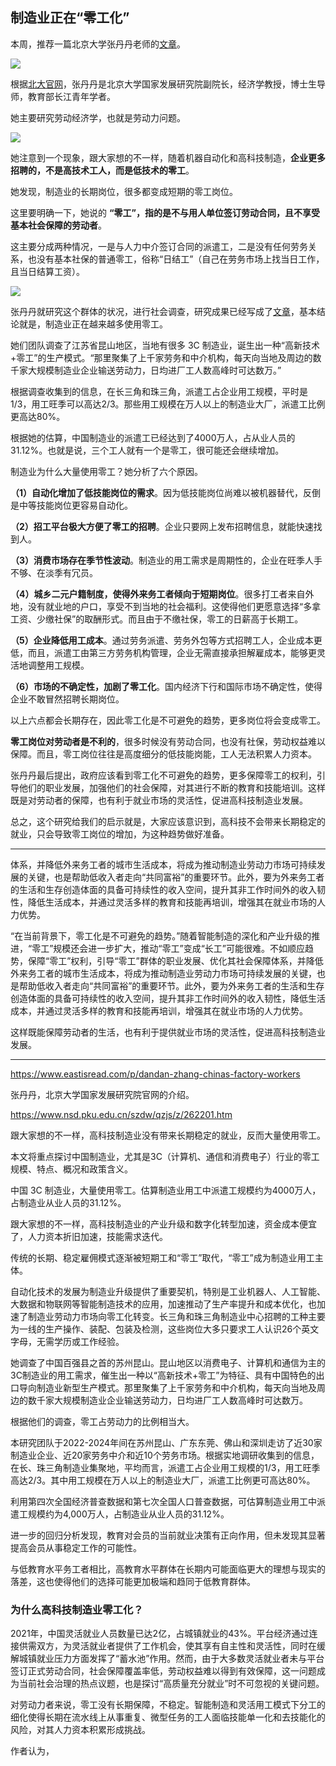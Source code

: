## 制造业正在“零工化”

本周，推荐一篇北京大学张丹丹老师的[文章](https://mp.weixin.qq.com/s/Td3LiMgqR36PPpd36rjBAg)。

![](https://cdn.beekka.com/blogimg/asset/202504/bg2025040309.webp)

根据[北大官网](https://www.nsd.pku.edu.cn/szdw/qzjs/z/262201.htm)，张丹丹是北京大学国家发展研究院副院长，经济学教授，博士生导师，教育部长江青年学者。

她主要研究劳动经济学，也就是劳动力问题。

![](https://cdn.beekka.com/blogimg/asset/202504/bg2025040310.webp)

她注意到一个现象，跟大家想的不一样，随着机器自动化和高科技制造，**企业更多招聘的，不是高技术工人，而是低技术的零工**。

她发现，制造业的长期岗位，很多都变成短期的零工岗位。

这里要明确一下，她说的 **“零工”，指的是不与用人单位签订劳动合同，且不享受基本社会保障的劳动者**。

这主要分成两种情况，一是与人力中介签订合同的派遣工，二是没有任何劳务关系，也没有基本社保的普通零工，俗称“日结工”（自己在劳务市场上找当日工作，且当日结算工资）。

![](https://cdn.beekka.com/blogimg/asset/202504/bg2025040311.webp)

张丹丹就研究这个群体的状况，进行社会调查，研究成果已经写成了[文章](https://mp.weixin.qq.com/s/Td3LiMgqR36PPpd36rjBAg)，基本结论就是，制造业正在越来越多使用零工。

她们团队调查了江苏省昆山地区，当地有很多 3C 制造业，诞生出一种“高新技术+零工”的生产模式。“那里聚集了上千家劳务和中介机构，每天向当地及周边的数千家大规模制造业企业输送劳动力，日均进厂工人数高峰时可达数万。”

根据调查收集到的信息，在长三角和珠三角，派遣工占企业用工规模，平时是1/3，用工旺季可以高达2/3。那些用工规模在万人以上的制造业大厂，派遣工比例更高达80%。

根据她的估算，中国制造业的派遣工已经达到了4000万人，占从业人员的31.12%。也就是说，三个工人就有一个是零工，很可能还会继续增加。

制造业为什么大量使用零工？她分析了六个原因。

**（1）自动化增加了低技能岗位的需求**。因为低技能岗位尚难以被机器替代，反倒是中等技能岗位更容易自动化。

**（2）招工平台极大方便了零工的招聘**。企业只要网上发布招聘信息，就能快速找到人。

**（3）消费市场存在季节性波动**。制造业的用工需求是周期性的，企业在旺季人手不够、在淡季有冗员。

**（4）城乡二元户籍制度，使得外来务工者倾向于短期岗位**。很多打工者来自外地，没有就业地的户口，享受不到当地的社会福利。这使得他们更愿意选择“多拿工资、少缴社保”的取酬形式。而且由于不缴社保，零工的日薪高于长期工。

**（5）企业降低用工成本**。通过劳务派遣、劳务外包等方式招聘工人，企业成本更低，而且，派遣工由第三方劳务机构管理，企业无需直接承担解雇成本，能够更灵活地调整用工规模。

**（6）市场的不确定性，加剧了零工化**。国内经济下行和国际市场不确定性，使得企业不敢冒然招聘长期岗位。

以上六点都会长期存在，因此零工化是不可避免的趋势，更多岗位将会变成零工。

**零工岗位对劳动者是不利的**，很多时候没有劳动合同，也没有社保，劳动权益难以保障。而且，零工岗位往往是高度细分的低技能岗能，工人无法积累人力资本。

张丹丹最后提出，政府应该看到零工化不可避免的趋势，更多保障零工的权利，引导他们的职业发展，加强他们的社会保障，对其进行不断的教育和技能培训。这样既是对劳动者的保障，也有利于就业市场的灵活性，促进高科技制造业发展。

总之，这个研究给我们的启示就是，大家应该意识到，高科技不会带来长期稳定的就业，只会导致零工岗位的增加，为这种趋势做好准备。

---

体系，并降低外来务工者的城市生活成本，将成为推动制造业劳动力市场可持续发展的关键，也是帮助低收入者走向“共同富裕”的重要环节。此外，要为外来务工者的生活和生存创造体面的具备可持续性的收入空间，提升其非工作时间外的收入韧性，降低生活成本，并通过灵活多样的教育和技能再培训，增强其在就业市场的人力优势。




“在当前背景下，零工化是不可避免的趋势。”随着智能制造的深化和产业升级的推进，“零工”规模还会进一步扩大，推动“零工”变成“长工”可能很难。不如顺应趋势，保障“零工”权利，引导“零工”群体的职业发展、优化其社会保障体系，并降低外来务工者的城市生活成本，将成为推动制造业劳动力市场可持续发展的关键，也是帮助低收入者走向“共同富裕”的重要环节。此外，要为外来务工者的生活和生存创造体面的具备可持续性的收入空间，提升其非工作时间外的收入韧性，降低生活成本，并通过灵活多样的教育和技能再培训，增强其在就业市场的人力优势。

这样既能保障劳动者的生活，也有利于提供就业市场的灵活性，促进高科技制造业发展。

---

https://www.eastisread.com/p/dandan-zhang-chinas-factory-workers

张丹丹，北京大学国家发展研究院官网的介绍。

https://www.nsd.pku.edu.cn/szdw/qzjs/z/262201.htm

跟大家想的不一样，高科技制造业没有带来长期稳定的就业，反而大量使用零工。

本文将重点探讨中国制造业，尤其是3C（计算机、通信和消费电子）行业的零工规模、特点、概况和政策含义。

中国 3C 制造业，大量使用零工。估算制造业用工中派遣工规模约为4000万人，占制造业从业人员的31.12%。

跟大家想的不一样，高科技制造业的产业升级和数字化转型加速，资金成本便宜了，人力资本折旧加速，技能需求迭代。

传统的长期、稳定雇佣模式逐渐被短期工和“零工”取代，“零工”成为制造业用工主体。

自动化技术的发展为制造业升级提供了重要契机，特别是工业机器人、人工智能、大数据和物联网等智能制造技术的应用，加速推动了生产率提升和成本优化，也加速了制造业劳动力市场向零工化转变。长三角和珠三角制造业中心招聘的工种主要为一线的生产操作、装配、包装及检测，这些岗位大多只要求工人认识26个英文字母，无需学历或工作经验。

她调查了中国百强县之首的苏州昆山。昆山地区以消费电子、计算机和通信为主的3C制造业的用工需求，催生出一种以“高新技术+零工”为特征、具有中国特色的出口导向制造业新型生产模式。那里聚集了上千家劳务和中介机构，每天向当地及周边的数千家大规模制造业企业输送劳动力，日均进厂工人数高峰时可达数万。



根据他们的调查，零工占劳动力的比例相当大。

本研究团队于2022-2024年间在苏州昆山、广东东莞、佛山和深圳走访了近30家制造业企业、近20家劳务中介和近10个劳务市场。根据实地调研收集到的信息，在长、珠三角制造业集聚地，平均而言，派遣工占企业用工规模的1/3，用工旺季高达2/3。其中用工规模在万人以上的制造业大厂，派遣工比例更可高达80%。

利用第四次全国经济普查数据和第七次全国人口普查数据，可估算制造业用工中派遣工规模约为4,000万人，占制造业从业人员的31.12%。

进一步的回归分析发现，教育对会员的当前就业决策有正向作用，但未发现其显著提高会员从事稳定工作的可能性。

与低教育水平务工者相比，高教育水平群体在长期内可能面临更大的理想与现实的落差，这也使得他们的选择可能更加极端和趋同于低教育群体。

### 为什么高科技制造业零工化？








2021年，中国灵活就业人员数量已达2亿，占城镇就业的43%。平台经济通过连接供需双方，为灵活就业者提供了工作机会，使其享有自主性和灵活性，同时在缓解城镇就业压力方面发挥了“蓄水池”作用。然而，由于大多数灵活就业者未与平台签订正式劳动合同，社会保障覆盖率低，劳动权益难以得到有效保障，这一问题成为当前社会治理的热点议题，也是探讨“高质量充分就业”时不可忽视的关键问题。

对劳动力者来说，零工没有长期保障，不稳定。智能制造和灵活用工模式下分工的细化使得长期在流水线上从事重复、微型任务的工人面临技能单一化和去技能化的风险，对其人力资本积累形成挑战。

作者认为，

